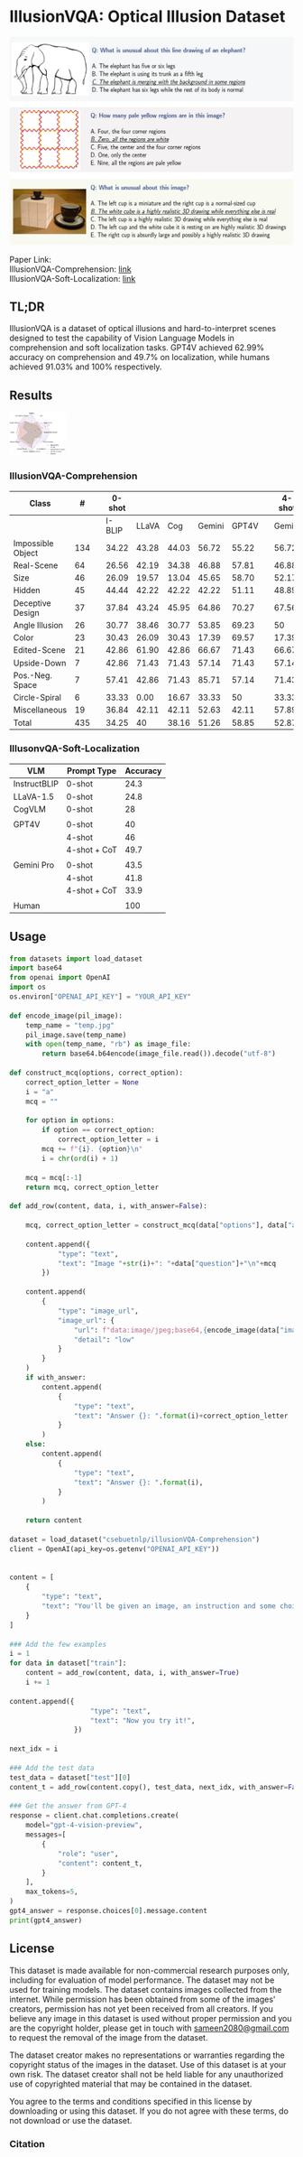 # IllusionVQA: Optical Illusion Dataset
![examples](https://github.com/csebuetnlp/IllusionVQA/blob/main/assets/example.png?raw=true)

Paper Link: <br>
IllusionVQA-Comprehension:     [link](https://huggingface.co/datasets/csebuetnlp/illusionVQA-Comprehension) <br>
IllusionVQA-Soft-Localization: [link](https://huggingface.co/datasets/csebuetnlp/illusionVQA-Soft-Localization)<br>

## TL;DR
IllusionVQA is a dataset of optical illusions and hard-to-interpret scenes designed to test the capability of Vision Language Models in comprehension and soft localization tasks. GPT4V achieved 62.99% accuracy on comprehension and 49.7% on localization, while humans achieved 91.03% and 100% respectively.


## Results
<img src="https://github.com/csebuetnlp/IllusionVQA/blob/main/assets/spider_graph_3.png?raw=true" width=100>

### IllusionVQA-Comprehension
| Class            | #   | | 0-shot |       |      |        |       | | 4-shot |       | | Human |
|------------------|-----|-|--------|-------|------|--------|-------|-|--------|-------|-|-------|
|                  |     | | I-BLIP | LLaVA | Cog  | Gemini | GPT4V | | Gemini | GPT4V | |       |
| Impossible Object| 134 | | 34.22  | 43.28 | 44.03| 56.72  | 55.22 | | 56.72  | 58.96 | | 98.51 |
| Real-Scene       | 64  | | 26.56  | 42.19 | 34.38| 46.88  | 57.81 | | 46.88  | 54.69 | | 98.44 |
| Size             | 46  | | 26.09  | 19.57 | 13.04| 45.65  | 58.70 | | 52.17  | 69.57 | | 63.04 |
| Hidden           | 45  | | 44.44  | 42.22 | 42.22| 42.22  | 51.11 | | 48.89  | 46.67 | | 100   |
| Deceptive Design | 37  | | 37.84  | 43.24 | 45.95| 64.86  | 70.27 | | 67.56  | 72.97 | | 94.59 |
| Angle Illusion   | 26  | | 30.77  | 38.46 | 30.77| 53.85  | 69.23 | | 50     | 84.62 | | 84.62 |
| Color            | 23  | | 30.43  | 26.09 | 30.43| 17.39  | 69.57 | | 17.39  | 82.61 | | 60.87 |
| Edited-Scene     | 21  | | 42.86  | 61.90 | 42.86| 66.67  | 71.43 | | 66.67  | 80.95 | | 100   |
| Upside-Down      | 7   | | 42.86  | 71.43 | 71.43| 57.14  | 71.43 | | 57.14  | 71.43 | | 100   |
| Pos.-Neg. Space  | 7   | | 57.41  | 42.86 | 71.43| 85.71  | 57.14 | | 71.43  | 85.71 | | 100   |
| Circle-Spiral    | 6   | | 33.33  | 0.00  | 16.67| 33.33  | 50    | | 33.33  | 33.33 | | 66.67 |
| Miscellaneous    | 19  | | 36.84  | 42.11 | 42.11| 52.63  | 42.11 | | 57.89  | 42.11 | | 89.47 |
| Total            | 435 | | 34.25  | 40    | 38.16| 51.26  | 58.85 | | 52.87  | 62.99 | | 91.03 |

### IllusonvQA-Soft-Localization
| VLM         | Prompt Type   | Accuracy |
|-------------|---------------|----------|
| InstructBLIP| 0-shot        | 24.3     |
| LLaVA-1.5   | 0-shot        | 24.8     |
| CogVLM      | 0-shot        | 28       |
|             |               |          |
| GPT4V       | 0-shot        | 40       |
|             | 4-shot        | 46       |
|             | 4-shot + CoT  | 49.7     |
|             |               |          |
| Gemini Pro  | 0-shot        | 43.5     |
|             | 4-shot        | 41.8     |
|             | 4-shot + CoT  | 33.9     |
|             |               |          |
| Human       |               | 100      |
## Usage
```python
from datasets import load_dataset
import base64
from openai import OpenAI
import os
os.environ["OPENAI_API_KEY"] = "YOUR_API_KEY"

def encode_image(pil_image):
    temp_name = "temp.jpg"
    pil_image.save(temp_name)
    with open(temp_name, "rb") as image_file:
        return base64.b64encode(image_file.read()).decode("utf-8")

def construct_mcq(options, correct_option):
    correct_option_letter = None
    i = "a"
    mcq = ""

    for option in options:
        if option == correct_option:
            correct_option_letter = i
        mcq += f"{i}. {option}\n"
        i = chr(ord(i) + 1)

    mcq = mcq[:-1]
    return mcq, correct_option_letter

def add_row(content, data, i, with_answer=False):  

    mcq, correct_option_letter = construct_mcq(data["options"], data["answer"])

    content.append({
            "type": "text",
            "text": "Image "+str(i)+": "+data["question"]+"\n"+mcq
        })
    
    content.append(
        {
            "type": "image_url",
            "image_url": {
                "url": f"data:image/jpeg;base64,{encode_image(data["image"])}",
                "detail": "low"
            }
        }
    )
    if with_answer:
        content.append(
            {
                "type": "text",
                "text": "Answer {}: ".format(i)+correct_option_letter
            }
        )
    else:
        content.append(
            {
                "type": "text",
                "text": "Answer {}: ".format(i),
            }
        )
    
    return content

dataset = load_dataset("csebuetnlp/illusionVQA-Comprehension")
client = OpenAI(api_key=os.getenv("OPENAI_API_KEY"))


content = [
    {
        "type": "text",
        "text": "You'll be given an image, an instruction and some choices. You have to select the correct one. Do not explain your reasoning. Answer with the option's letter from the given choices directly. Here are a few examples:",
    }
]

### Add the few examples
i = 1
for data in dataset["train"]:
    content = add_row(content, data, i, with_answer=True)
    i += 1

content.append({
                    "type": "text",
                    "text": "Now you try it!",
                })

next_idx = i

### Add the test data
test_data = dataset["test"][0]
content_t = add_row(content.copy(), test_data, next_idx, with_answer=False)

### Get the answer from GPT-4
response = client.chat.completions.create(
    model="gpt-4-vision-preview",
    messages=[
        {
            "role": "user",
            "content": content_t,
        }
    ],
    max_tokens=5,
)
gpt4_answer = response.choices[0].message.content
print(gpt4_answer)
```

## License
This dataset is made available for non-commercial research purposes only, including for evaluation of model performance. The dataset may not be used for training models. The dataset contains images collected from the internet. While permission has been obtained from some of the images' creators, permission has not yet been received from all creators. If you believe any image in this dataset is used without proper permission and you are the copyright holder, please get in touch with sameen2080@gmail.com to request the removal of the image from the dataset.

The dataset creator makes no representations or warranties regarding the copyright status of the images in the dataset. Use of this dataset is at your own risk. The dataset creator shall not be held liable for any unauthorized use of copyrighted material that may be contained in the dataset.

You agree to the terms and conditions specified in this license by downloading or using this dataset. If you do not agree with these terms, do not download or use the dataset.


### Citation
